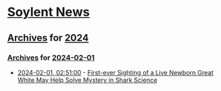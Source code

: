 # [Soylent News](../../../README.md)

## [Archives](../../index.md) for [2024](../index.md)

### [Archives](../../index.md) for [2024-02-01](index.md)

* [2024-02-01, 02:51:00](https://soylentnews.org/article.pl?sid=24/01/30/0025228&from=rss) - [First-ever Sighting of a Live Newborn Great White May Help Solve Mystery in Shark Science](https://soylentnews.org/article.pl?sid=24/01/30/0025228&from=rss)
